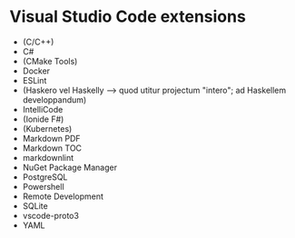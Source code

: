 # Visual Studio Code extensions

* (C/C++)
* C#
* (CMake Tools)
* Docker
* ESLint
* (Haskero vel Haskelly --> quod utitur projectum "intero"; ad Haskellem developpandum)
* IntelliCode
* (Ionide F#)
* (Kubernetes)
* Markdown PDF
* Markdown TOC
* markdownlint
* NuGet Package Manager
* PostgreSQL
* Powershell
* Remote Development
* SQLite
* vscode-proto3
* YAML
